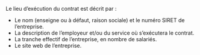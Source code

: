 Le lieu d’exécution du contrat est décrit par :

- Le nom (enseigne ou à défaut, raison sociale) et le numéro SIRET de l’entreprise.
- La description de l’employeur et/ou du service où s’exécutera le contrat.
- La tranche effectif de l’entreprise, en nombre de salariés.
- Le site web de l’entreprise.
